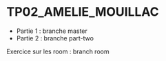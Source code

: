 # TP02_AMELIE_MOUILLAC

* Partie 1 : branche master
* Partie 2 : branche part-two

Exercice sur les room : branch room